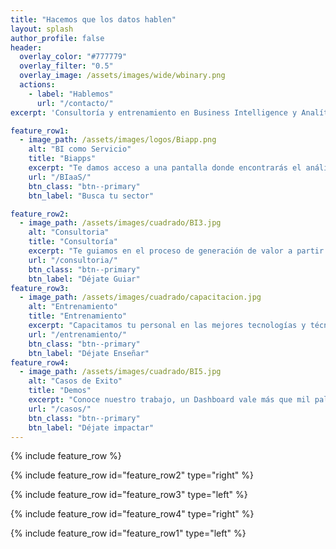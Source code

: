 ```yaml
---
title: "Hacemos que los datos hablen"
layout: splash
author_profile: false
header:
  overlay_color: "#777779"
  overlay_filter: "0.5"
  overlay_image: /assets/images/wide/wbinary.png
  actions:
    - label: "Hablemos"
      url: "/contacto/"
excerpt: 'Consultoría y entrenamiento en Business Intelligence y Analítica con Power BI'

feature_row1:
  - image_path: /assets/images/logos/Biapp.png
    alt: "BI como Servicio"
    title: "Biapps"
    excerpt: "Te damos acceso a una pantalla donde encontrarás el análisis de las principales variables que impactan el mercado de tu negocio"
    url: "/BIaaS/"
    btn_class: "btn--primary"
    btn_label: "Busca tu sector"

feature_row2:
  - image_path: /assets/images/cuadrado/BI3.jpg
    alt: "Consultoria"
    title: "Consultoría"
    excerpt: "Te guiamos en el proceso de generación de valor a partir de tus datos. Nuestro objetivo es entregarte una solución clara que te permita comprender profundamente el comportamiento de tu organización."
    url: "/consultoria/"
    btn_class: "btn--primary"
    btn_label: "Déjate Guiar"
feature_row3:
  - image_path: /assets/images/cuadrado/capacitacion.jpg
    alt: "Entrenamiento"
    title: "Entrenamiento"
    excerpt: "Capacitamos tu personal en las mejores tecnologías y técnicas de análisis, empoderándolos para explotar al máximo los datos"
    url: "/entrenamiento/"
    btn_class: "btn--primary"
    btn_label: "Déjate Enseñar"
feature_row4:
  - image_path: /assets/images/cuadrado/BI5.jpg
    alt: "Casos de Exito"
    title: "Demos"
    excerpt: "Conoce nuestro trabajo, un Dashboard vale más que mil palabras. "
    url: "/casos/"
    btn_class: "btn--primary"
    btn_label: "Déjate impactar"
---
```

{% include feature_row %}

{% include feature_row id="feature_row2" type="right" %}

{% include feature_row id="feature_row3" type="left" %}

{% include feature_row id="feature_row4" type="right" %}

{% include feature_row id="feature_row1" type="left" %}